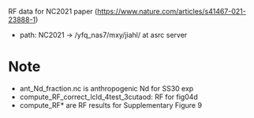 RF data for NC2021 paper (https://www.nature.com/articles/s41467-021-23888-1)

- path: NC2021 -> /yfq_nas7/mxy/jiahl/ at asrc server

# Note
- ant_Nd_fraction.nc is anthropogenic Nd for SS30 exp
- compute_RF_correct_lcld_4test_3cutaod: RF for fig04d
- compute_RF* are RF results for Supplementary Figure 9
